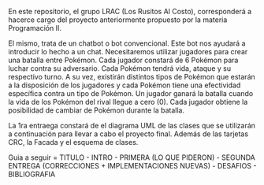 En este repositorio, el grupo LRAC (Los Rusitos Al Costo), corresponderá a hacerce cargo del proyecto anteriormente propuesto por la materia Programación II.

El mismo, trata de un chatbot o bot convencional. Este bot nos ayudará a introducir lo hecho a un chat. 
Necesitaremos utilizar jugadores para crear una batalla entre Pokémon. Cada jugador constará de 6 Pokémon para luchar contra su adversario.
Cada Pokémon tendrá vida, ataque y su respectivo turno. A su vez, existirán distintos tipos de Pokémon que estarán a la disposición de los jugadores y cada Pokémon tiene una efectividad específica contra un tipo de Pokémon.
Un jugador ganará la batalla cuando la vida de los Pokémon del rival llegue a cero (0).
Cada jugador obtiene la posibilidad de cambiar de Pokémon durante la batalla.

La 1ra entraega constará de el diagrama UML de las clases que se utilizarán a continuación para llevar a cabo el proyecto final. Además de las tarjetas CRC, la Facada y el esquema de clases. 

Guia a seguir = TITULO - INTRO - PRIMERA (LO QUE PIDERON) - SEGUNDA ENTREGA (CORRECCIONES + IMPLEMENTACIONES NUEVAS) - DESAFIOS - BIBLIOGRAFIA
